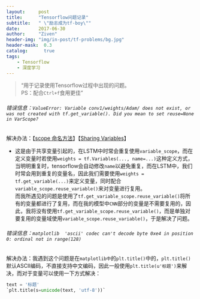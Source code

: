 ```yaml
---
layout:     post
title:      "Tensorflow问题记录"
subtitle:   " \"励志成为tf-boy\""
date:       2017-06-30
author:     "Ziven"
header-img: "img/in-post/tf-problems/bg.jpg"
header-mask:  0.3
catalog:      true
tags:
    - Tensorflow
    - 深度学习
---
```


> “用于记录使用Tensorflow过程中出现的问题。  
PS：配合`Ctrl+f`食用更佳”

###### 错误信息：`ValueError: Variable conv1/weights/Adam/ does not exist, or was not created with tf.get_variable(). Did you mean to set reuse=None in VarScope?`
解决办法：【[scope 命名方法](https://morvanzhou.github.io/tutorials/machine-learning/tensorflow/5-12-scope/)】【[Sharing Variables](https://www.tensorflow.org/programmers_guide/variable_scope)】  
* 这是由于共享变量引起的，在LSTM中时常会重复使用`variable_scope`，而在定义变量时若使用`weights = tf.Variables(..., name=...)`这种定义方式，当明明重复时，tensorflow会自动修改`name`以避免重复，而在LSTM中，我们时常会用到重复的变量名，因此我们需要使用`weights = tf.get_variable(...)`来定义变量，同时配合`variable_scope.reuse_variable()`来对变量进行复用。  
而我所遇见的问题是使用了`tf.get_variable_scope.reuse_variable()`将所有的变量都进行了复用，而在我的模型中`CNN`部分的变量是不需要复用的，因此，我将没有使用`tf.get_variable_scope.reuse_variable()`，而是单独对要复用的变量域使用`variable_scope.reuse_variable()`，于是解决了问题。

###### 错误信息：`matplotlib  'ascii' codec can't decode byte 0xe4 in position 0: ordinal not in range(128)`
解决办法：我遇到这个问题是在`matplotlib中`的`plt.title()`中的，`plt.title()`默认ASCII编码，不直接支持中文编码，因此一般使用`plt.title(u'标题')`来解决，而对于变量可以使用一下方式解决：
```python
text = '标题'
`plt.title(s=unicode(text, 'utf-8'))`
```
